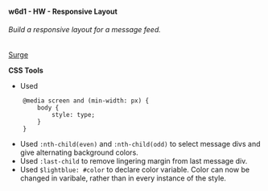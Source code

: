 #### w6d1 - HW - Responsive Layout

###### Build a responsive layout for a message feed.

[Surge]()

**CSS Tools**
  * Used 
```
    @media screen and (min-width: px) {
        body {
            style: type; 
        }
    }
```
        
* Used `:nth-child(even)` and `:nth-child(odd)` to select message divs and give alternating background colors.
* Used `:last-child` to remove lingering margin from last message div.
* Used `$lightblue: #color` to declare color variable.  Color can now be changed in varibale, rather than in every instance of the style.